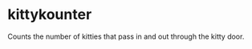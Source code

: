 kittykounter
============

Counts the number of kitties that pass in and out through the kitty door.